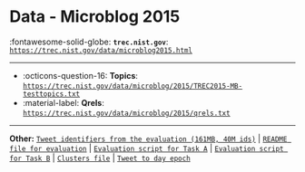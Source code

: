 # Data - Microblog 2015 

:fontawesome-solid-globe: **`trec.nist.gov`**: [`https://trec.nist.gov/data/microblog2015.html`](https://trec.nist.gov/data/microblog2015.html)

---

- :octicons-question-16: **Topics**: [`https://trec.nist.gov/data/microblog/2015/TREC2015-MB-testtopics.txt`](https://trec.nist.gov/data/microblog/2015/TREC2015-MB-testtopics.txt)
- :material-label: **Qrels**: [`https://trec.nist.gov/data/microblog/2015/qrels.txt`](https://trec.nist.gov/data/microblog/2015/qrels.txt)


---

**Other:** [`Tweet identifiers from the evaluation (161MB, 40M ids)`](https://ir.nist.gov/microblog/2015-ids-filtered.gz) | [`README file for evaluation`](https://trec.nist.gov/data/microblog/2015/eval-README.txt) | [`Evaluation script for Task A`](https://trec.nist.gov/data/microblog/2015/real-time-filtering-modelA-eval.py) | [`Evaluation script for Task B`](https://trec.nist.gov/data/microblog/2015/real-time-filtering-modelB-eval.py) | [`Clusters file`](https://trec.nist.gov/data/microblog/2015/clusters-2015.json) | [`Tweet to day epoch`](https://trec.nist.gov/data/microblog/2015/tweet2dayepoch.txt)
